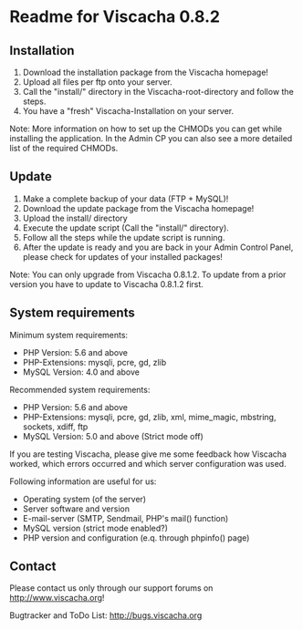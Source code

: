 # Readme for Viscacha 0.8.2

## Installation

1. Download the installation package from the Viscacha homepage!
2. Upload all files per ftp onto your server.
3. Call the "install/" directory in the Viscacha-root-directory and
   follow the steps.
4. You have a "fresh" Viscacha-Installation on your server.

Note: More information on how to set up the CHMODs you can get while
      installing the application. In the Admin CP you can also see a
      more detailed list of the required CHMODs.

## Update

1. Make a complete backup of your data (FTP + MySQL)!
2. Download the update package from the Viscacha homepage!
3. Upload the install/ directory
4. Execute the update script (Call the "install/" directory).
5. Follow all the steps while the update script is running.
6. After the update is ready and you are back in your Admin Control
   Panel, please check for updates of your installed packages!

Note: You can only upgrade from Viscacha 0.8.1.2. To update from a
      prior version you have to update to Viscacha 0.8.1.2 first.

## System requirements

Minimum system requirements:
* PHP Version: 5.6 and above
* PHP-Extensions: mysqli, pcre, gd, zlib
* MySQL Version: 4.0 and above

Recommended system requirements:
* PHP Version: 5.6 and above
* PHP-Extensions: mysqli, pcre, gd, zlib, xml, mime_magic,
                   mbstring, sockets, xdiff, ftp
* MySQL Version: 5.0 and above (Strict mode off)

If you are testing Viscacha, please give me some feedback how Viscacha
worked, which errors occurred and which server configuration was used.

Following information are useful for us:
* Operating system (of the server)
* Server software and version
* E-mail-server (SMTP, Sendmail, PHP's mail() function)
* MySQL version (strict mode enabled?)
* PHP version and configuration (e.q. through phpinfo() page)


## Contact

Please contact us only through our support forums on
http://www.viscacha.org!

Bugtracker and ToDo List: http://bugs.viscacha.org